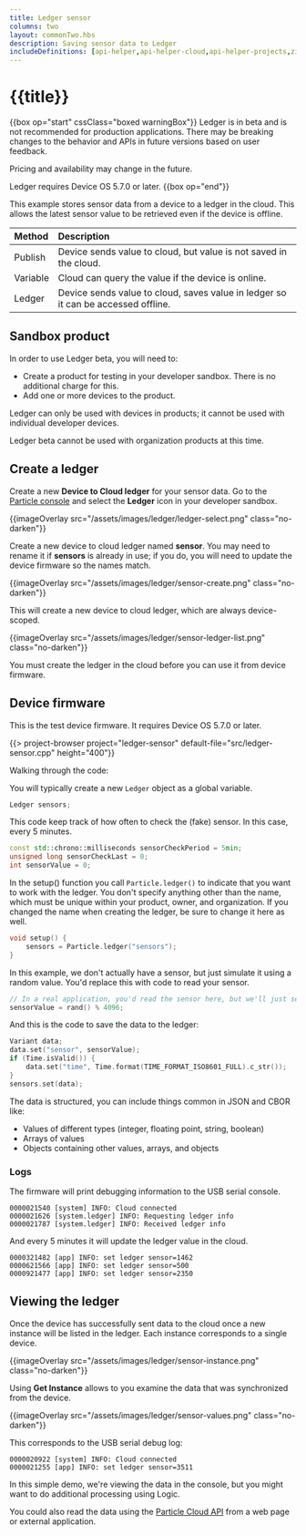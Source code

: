 ```yaml
---
title: Ledger sensor
columns: two
layout: commonTwo.hbs
description: Saving sensor data to Ledger
includeDefinitions: [api-helper,api-helper-cloud,api-helper-projects,zip]
---
```


# {{title}}

{{box op="start" cssClass="boxed warningBox"}}
Ledger is in beta and is not recommended for production applications. There may be breaking changes to the behavior 
and APIs in future versions based on user feedback. 

Pricing and availability may change in the future.

Ledger requires Device OS 5.7.0 or later.
{{box op="end"}}

This example stores sensor data from a device to a ledger in the cloud. This allows the latest sensor value to be
retrieved even if the device is offline. 

| Method | Description |
| :--- | :--- |
| Publish | Device sends value to cloud, but value is not saved in the cloud. |
| Variable | Cloud can query the value if the device is online. |
| Ledger | Device sends value to cloud, saves value in ledger so it can be accessed offline. |


## Sandbox product

In order to use Ledger beta, you will need to:

- Create a product for testing in your developer sandbox. There is no additional charge for this.
- Add one or more devices to the product.

Ledger can only be used with devices in products; it cannot be used with individual developer devices.

Ledger beta cannot be used with organization products at this time. 

## Create a ledger

Create a new **Device to Cloud ledger** for your sensor data. Go to the [Particle console](https://console.particle.io/) and select the **Ledger** icon in your developer sandbox. 

{{imageOverlay src="/assets/images/ledger/ledger-select.png" class="no-darken"}}

Create a new device to cloud ledger named **sensor**. You may need to rename it if **sensors** is already in use; if you do, you will need to update the device firmware so the names match.

{{imageOverlay src="/assets/images/ledger/sensor-create.png" class="no-darken"}}

This will create a new device to cloud ledger, which are always device-scoped.

{{imageOverlay src="/assets/images/ledger/sensor-ledger-list.png" class="no-darken"}}

You must create the ledger in the cloud before you can use it from device firmware.

## Device firmware

This is the test device firmware. It requires Device OS 5.7.0 or later.

{{> project-browser project="ledger-sensor" default-file="src/ledger-sensor.cpp" height="400"}}

Walking through the code:

You will typically create a new `Ledger` object as a global variable.

```cpp
Ledger sensors;
```

This code keep track of how often to check the (fake) sensor. In this case, every 5 minutes.

```cpp
const std::chrono::milliseconds sensorCheckPeriod = 5min;
unsigned long sensorCheckLast = 0;
int sensorValue = 0;
```

In the setup() function you call `Particle.ledger()` to indicate that you want to work with the ledger. You don't specify anything other than the name, which must be unique within your product, owner, and organization. If you changed the name when creating the ledger, be sure to change it here as well.

```cpp
void setup() {
    sensors = Particle.ledger("sensors");
}
```

In this example, we don't actually have a sensor, but just simulate it using a random value. You'd replace this with code to read your sensor.

```cpp
// In a real application, you'd read the sensor here, but we'll just set a random 12-bit value
sensorValue = rand() % 4096;
```

And this is the code to save the data to the ledger:

```cpp
Variant data;
data.set("sensor", sensorValue);
if (Time.isValid()) {
    data.set("time", Time.format(TIME_FORMAT_ISO8601_FULL).c_str());
}
sensors.set(data);
```

The data is structured, you can include things common in JSON and CBOR like:

- Values of different types (integer, floating point, string, boolean)
- Arrays of values
- Objects containing other values, arrays, and objects


### Logs

The firmware will print debugging information to the USB serial console.

```
0000021540 [system] INFO: Cloud connected
0000021626 [system.ledger] INFO: Requesting ledger info
0000021787 [system.ledger] INFO: Received ledger info
```

And every 5 minutes it will update the ledger value in the cloud. 

```
0000321482 [app] INFO: set ledger sensor=1462
0000621566 [app] INFO: set ledger sensor=500
0000921477 [app] INFO: set ledger sensor=2350
```

## Viewing the ledger

Once the device has successfully sent data to the cloud once a new instance will be listed in the ledger. Each instance corresponds to a single device.

{{imageOverlay src="/assets/images/ledger/sensor-instance.png" class="no-darken"}}

Using **Get Instance** allows to you examine the data that was synchronized from the device.

{{imageOverlay src="/assets/images/ledger/sensor-values.png" class="no-darken"}}

This corresponds to the USB serial debug log:

```
0000020922 [system] INFO: Cloud connected
0000021255 [app] INFO: set ledger sensor=3511
```

In this simple demo, we're viewing the data in the console, but you might want to do additional processing using Logic. 

You could also read the data using the [Particle Cloud API](/reference/cloud-apis/api/#ledger) from a web page or external application.

